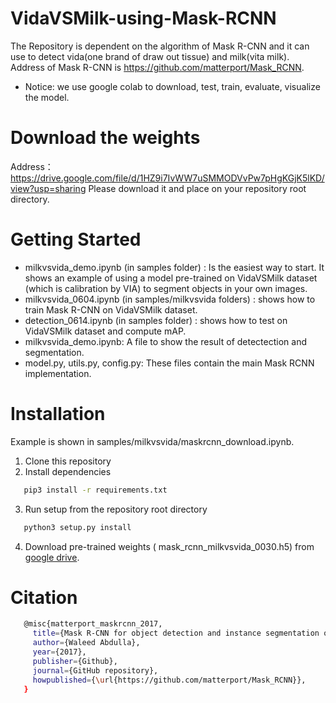
# VidaVSMilk-using-Mask-RCNN
The Repository is dependent on the algorithm of Mask R-CNN and it can use to detect vida(one brand of draw out tissue) and milk(vita milk). Address of Mask R-CNN  is https://github.com/matterport/Mask_RCNN. 
* Notice: we use google colab to download, test, train, evaluate, visualize the model.  

# Download the weights 
Address：https://drive.google.com/file/d/1HZ9i7IvWW7uSMMODVvPw7pHgKGjK5lKD/view?usp=sharing
Please download it and place on your repository root directory.

# Getting Started
* milkvsvida_demo.ipynb (in samples folder) : Is the easiest way to start. It shows an example of using a model pre-trained on VidaVSMilk dataset (which is calibration by VIA) to segment objects in your own images.
* milkvsvida_0604.ipynb (in samples/milkvsvida folders) : shows how to train Mask R-CNN on VidaVSMilk dataset. 
* detection_0614.ipynb (in samples folder) : shows how to test on VidaVSMilk dataset and compute mAP.
* milkvsvida_demo.ipynb: A file to show the result of detectection and segmentation.
* model.py, utils.py, config.py: These files contain the main Mask RCNN implementation.

# Installation
Example is shown in samples/milkvsvida/maskrcnn_download.ipynb.

1. Clone this repository
2. Install dependencies
```bash
   pip3 install -r requirements.txt
   ```
   
3. Run setup from the repository root directory
```bash
   python3 setup.py install
   ```
4. Download pre-trained weights (
mask_rcnn_milkvsvida_0030.h5) from [google drive](https://drive.google.com/file/d/1HZ9i7IvWW7uSMMODVvPw7pHgKGjK5lKD/view?usp=sharing).

# Citation
```bash
   @misc{matterport_maskrcnn_2017,
     title={Mask R-CNN for object detection and instance segmentation on Keras and TensorFlow},
     author={Waleed Abdulla},
     year={2017},
     publisher={Github},
     journal={GitHub repository},
     howpublished={\url{https://github.com/matterport/Mask_RCNN}},
   }
   ```
